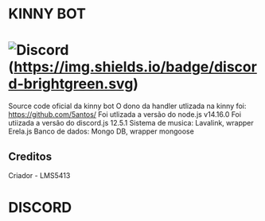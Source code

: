 # KINNY BOT 
## 
# ![Discord](https://discord.gg/wzyXFBvFJr)(https://img.shields.io/badge/discord-brightgreen.svg) #
Source code oficial da kinny bot
O dono da handler utlizada na kinny foi: https://github.com/5antos/
Foi utlizada a versão do node.js v14.16.0
Foi utiizada a versão do discord.js 12.5.1
Sistema de musica: Lavalink, wrapper Erela.js
Banco de dados: Mongo DB, wrapper mongoose
## Creditos
Criador - LMS5413
# DISCORD
